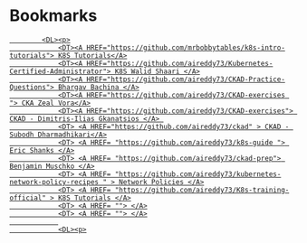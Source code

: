 
<!DOCTYPE NETSCAPE-Bookmark-file-1>
<!-- This is an automatically generated file.
     It will be read and overwritten.
     DO NOT EDIT! -->
<META HTTP-EQUIV="Content-Type" CONTENT="text/html; charset=UTF-8">
<TITLE>Kubernetes CKA/ CKAD Bookmarks</TITLE>
<H1>Bookmarks</H1>

<DL><p> 
<DT><A HREF=" " 

            <DL><p>
                <DT><A HREF="https://github.com/mrbobbytables/k8s-intro-tutorials"> K8S Tutorials</A>
				<DT><A HREF="https://github.com/aireddy73/Kubernetes-Certified-Administrator"> K8S Walid Shaari </A>
				<DT><A HREF="https://github.com/aireddy73/CKAD-Practice-Questions"> Bhargav Bachina </A>
				<DT><A HREF="https://github.com/aireddy73/CKAD-exercises "> CKA Zeal Vora</A>
				<DT><A HREF="https://github.com/aireddy73/CKAD-exercises"> CKAD - Dimitris-Ilias Gkanatsios </A> 
				<DT> <A HREF="https://github.com/aireddy73/ckad" > CKAD - Subodh Dharmadhikari</A>
				<DT> <A HREF= "https://github.com/aireddy73/k8s-guide "> Eric Shanks </A>
				<DT> <A HREF= "https://github.com/aireddy73/ckad-prep"> Benjamin Muschko </A>
				<DT> <A HREF= "https://github.com/aireddy73/kubernetes-network-policy-recipes " > Network Policies </A>
				<DT> <A HREF= "https://github.com/aireddy73/K8s-training-official" > K8S Tutorials </A>
				<DT> <A HREF= ""> </A>
				<DT> <A HREF= ""> </A>
				
				<DL><p>


